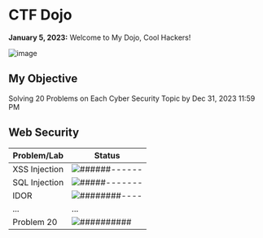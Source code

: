 # CTF Dojo
**January 5, 2023:** Welcome to My Dojo, Cool Hackers!

![image](https://github.com/PranjalBasak/Documentation/assets/66166653/2b53b7c6-02e5-4b81-bd0d-b52b8aab9e73)

## My Objective
Solving 20 Problems on Each Cyber Security Topic by Dec 31, 2023 11:59 PM


## Web Security

| Problem/Lab | Status |
|-------------|--------|
| XSS Injection   | ![######------](https://progress-bar.dev/30/?title=Progress&color=4CAF50) |
| SQL Injection  | ![#####-------](https://progress-bar.dev/0/?title=Null&color=4CAF50) |
| IDOR   | ![########----](https://progress-bar.dev/0/?title=Null&color=4CAF50) |
| ...         | ...    |
| Problem 20  | ![##########](https://progress-bar.dev/100/?title=completed&color=4CAF50) |

